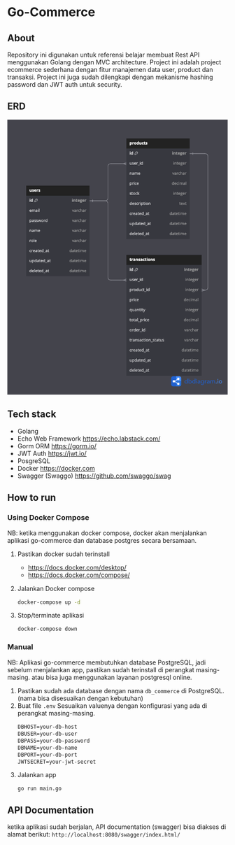 # Go-Commerce
 
## About
Repository ini digunakan untuk referensi belajar membuat Rest API menggunakan Golang dengan MVC architecture.
Project ini adalah project ecommerce sederhana dengan fitur manajemen data user, product dan transaksi.
Project ini juga sudah dilengkapi dengan mekanisme hashing password dan JWT auth untuk security.


## ERD
![Screenshot](docs/commerce-erd.png)

## Tech stack
* Golang
* Echo Web Framework https://echo.labstack.com/
* Gorm ORM https://gorm.io/
* JWT Auth https://jwt.io/
* PosgreSQL
* Docker https://docker.com
* Swagger (Swaggo) https://github.com/swaggo/swag

## How to run
### Using Docker Compose
NB: ketika menggunakan docker compose, docker akan menjalankan aplikasi go-commerce dan database postgres secara bersamaan.

1. Pastikan docker sudah terinstall
    * https://docs.docker.com/desktop/
    * https://docs.docker.com/compose/

2. Jalankan Docker compose
    ```bash
    docker-compose up -d
    ```

3. Stop/terminate aplikasi
    ```bash
    docker-compose down
    ```

### Manual
NB: Aplikasi go-commerce membutuhkan database PostgreSQL, jadi sebelum menjalankan app, pastikan sudah terinstall di perangkat masing-masing. atau bisa juga menggunakan layanan postgresql online.

1. Pastikan sudah ada database dengan nama `db_commerce` di PostgreSQL. (nama bisa disesuaikan dengan kebutuhan)
2. Buat file `.env`
   Sesuaikan valuenya dengan konfigurasi yang ada di perangkat masing-masing.
    ```env
    DBHOST=your-db-host
    DBUSER=your-db-user
    DBPASS=your-db-password
    DBNAME=your-db-name
    DBPORT=your-db-port
    JWTSECRET=your-jwt-secret
    ```
3. Jalankan app
    ```bash
    go run main.go
    ```

## API Documentation 
ketika aplikasi sudah berjalan, API documentation (swagger) bisa diakses di alamat berikut:
    ```
    http://localhost:8080/swagger/index.html/
    ```